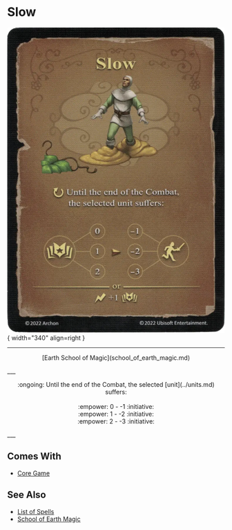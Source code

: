 # Slow

![Slow](../assets/spells-slow.webp){ width="340" align=right }

___
<p style="text-align: center;" markdown>[Earth School of Magic](school_of_earth_magic.md)</p>
___
<p style="text-align: center;" markdown>:ongoing: Until the end of the Combat, the selected [unit](../units.md) suffers:<br><br>:empower: 0 - -1 :initiative:<br>:empower: 1 - -2 :initiative:<br>:empower: 2 - -3 :initiative:</p>
___


## Comes With

- [Core Game](../content.md)


## See Also

- [List of Spells](../spells.md)
- [School of Earth Magic](school_of_earth_magic.md)
